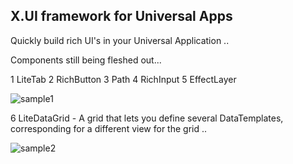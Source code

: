 ## X.UI framework for Universal Apps

Quickly build rich UI's in your Universal Application .. 




Components still being fleshed out...

1 LiteTab
2 RichButton
3 Path
4 RichInput
5 EffectLayer

![sample1]


6 LiteDataGrid - A grid that lets you define several DataTemplates, corresponding for a different view for the grid ..

![sample2]



[sample1]: http://officediscoverybeta.azurewebsites.net/wp-content/uploads/2016/02/1.png "Sample Components"
[sample2]: http://officediscoverybeta.azurewebsites.net/wp-content/uploads/2016/02/2.png "Sample LiteDataGrid"
